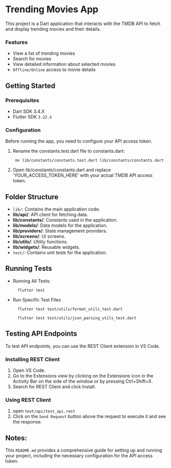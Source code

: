 # Trending Movies App

This project is a Dart application that interacts with the TMDB API to fetch and display trending movies and their details.

### Features

- View a list of trending movies
- Search for movies
- View detailed information about selected movies
- `Offline/Online` access to movie details


## Getting Started

### Prerequisites

- Dart SDK 3.4.X
- Flutter SDK `3.22.X`


### Configuration

Before running the app, you need to configure your API access token.

1. Rename the constants.test.dart file to constants.dart:

        mv lib/constants/constants.test.dart lib/constants/constants.dart

2. Open lib/constants/constants.dart and replace 'YOUR_ACCESS_TOKEN_HERE' with your actual TMDB API access token.


## Folder Structure

- `lib/`: Contains the main application code.
- **lib/api/**: API client for fetching data.
- **lib/constants/**: Constants used in the application.
- **lib/models/**: Data models for the application.
- **lib/providers/**: State management providers.
- **lib/screens/**: UI screens.
- **lib/utils/**: Utility functions.
- **lib/widgets/**: Reusable widgets.
- `test/`: Contains unit tests for the application.


## Running Tests

- Running All Tests:

        flutter test

- Run Specific Test Files

        flutter test test/utils/format_utils_test.dart

        flutter test test/utils/json_parsing_utils_test.dart


## Testing API Endpoints
To test API endpoints, you can use the REST Client extension in VS Code.

### Installing REST Client

1. Open VS Code.
2. Go to the Extensions view by clicking on the Extensions icon in the Activity Bar on the side of the window or by pressing Ctrl+Shift+X.
3. Search for REST Client and click Install.

### Using REST Client

1. open `test/api/test_api.rest`
2. Click on the `Send Request` button above the request to execute it and see the response.

## Notes:

This `README.md` provides a comprehensive guide for setting up and running your project, including the necessary configuration for the API access token.